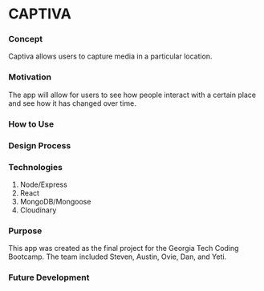 # CAPTIVA

### Concept

Captiva allows users to capture media in a particular location.

### Motivation

The app will allow for users to see how people interact with a certain place and see how it has changed over time.

### How to Use



### Design Process

### Technologies

1. Node/Express
2. React
3. MongoDB/Mongoose
4. Cloudinary

### Purpose

This app was created as the final project for the Georgia Tech Coding Bootcamp. The team included Steven, Austin, Ovie, Dan, and Yeti.

### Future Development